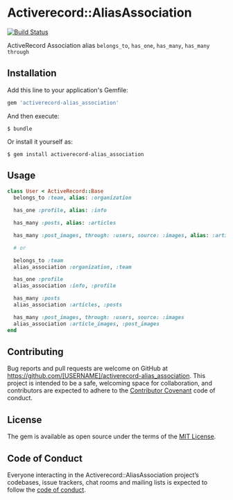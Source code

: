 # Activerecord::AliasAssociation

[![Build Status](https://travis-ci.org/Jun0kada/activerecord-alias_association.svg?branch=master)](https://travis-ci.org/Jun0kada/activerecord-alias_association)

ActiveRecord Association alias
`belongs_to`, `has_one`, `has_many`, `has_many through`

## Installation

Add this line to your application's Gemfile:

```ruby
gem 'activerecord-alias_association'
```

And then execute:

    $ bundle

Or install it yourself as:

    $ gem install activerecord-alias_association

## Usage

```ruby
class User < ActiveRecord::Base
  belongs_to :team, alias: :organization

  has_one :profile, alias: :info

  has_many :posts, alias: :articles

  has_many :post_images, through: :users, source: :images, alias: :article_images

  # or

  belongs_to :team
  alias_association :organization, :team

  has_one :profile
  alias_association :info, :profile

  has_many :posts
  alias_association :articles, :posts

  has_many :post_images, through: :users, source: :images
  alias_association :article_images, :post_images
end
```

## Contributing

Bug reports and pull requests are welcome on GitHub at https://github.com/[USERNAME]/activerecord-alias_association. This project is intended to be a safe, welcoming space for collaboration, and contributors are expected to adhere to the [Contributor Covenant](http://contributor-covenant.org) code of conduct.

## License

The gem is available as open source under the terms of the [MIT License](https://opensource.org/licenses/MIT).

## Code of Conduct

Everyone interacting in the Activerecord::AliasAssociation project’s codebases, issue trackers, chat rooms and mailing lists is expected to follow the [code of conduct](https://github.com/[USERNAME]/activerecord-alias_association/blob/master/CODE_OF_CONDUCT.md).
